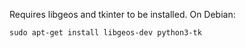 Requires libgeos and tkinter to be installed. On Debian:

    sudo apt-get install libgeos-dev python3-tk
